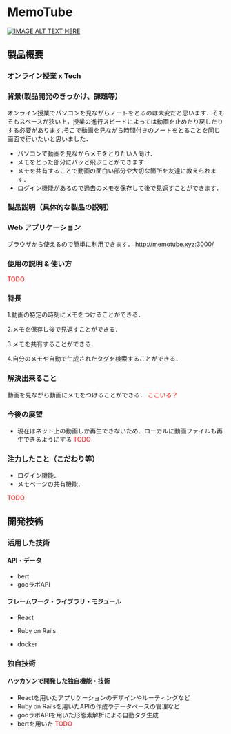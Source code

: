 # MemoTube

[![IMAGE ALT TEXT HERE](https://jphacks.com/wp-content/uploads/2020/09/JPHACKS2020_ogp.jpg)](https://www.youtube.com/watch?v=G5rULR53uMk)

## 製品概要
### オンライン授業 x Tech
### 背景(製品開発のきっかけ、課題等）
オンライン授業でパソコンを見ながらノートをとるのは大変だと思います．そもそもスペースが狭い上，授業の進行スピードによっては動画を止めたり戻したりする必要があります.そこで動画を見ながら時間付きのノートをとることを同じ画面で行いたいと思いました．
* パソコンで動画を見ながらメモをとりたい人向け．
* メモをとった部分にパッと飛ぶことができます．
* メモを共有することで動画の面白い部分や大切な箇所を友達に教えられます．
* ログイン機能があるので過去のメモを保存して後で見返すことができます．

### 製品説明（具体的な製品の説明）
### Web アプリケーション
ブラウザから使えるので簡単に利用できます．
http://memotube.xyz:3000/

### 使用の説明 & 使い方
<span style="color: red">TODO</span>

### 特長
 1.動画の特定の時刻にメモをつけることができる．

 2.メモを保存し後で見返すことができる．

 3.メモを共有することができる．

 4.自分のメモや自動で生成されたタグを検索することができる．

### 解決出来ること
動画を見ながら動画にメモをつけることができる．
<span style="color: red">ここいる？</span>

### 今後の展望
* 現在はネット上の動画しか再生できないため、ローカルに動画ファイルも再生できるようにする
<span style="color: red">TODO</span>

### 注力したこと（こだわり等）
* ログイン機能．
* メモページの共有機能．

<span style="color: red">TODO

</span>

## 開発技術
### 活用した技術
#### API・データ
* bert
* gooラボAPI

#### フレームワーク・ライブラリ・モジュール
* React

* Ruby on Rails
* docker
<!--
#### デバイス
* Web
*
-->
### 独自技術
#### ハッカソンで開発した独自機能・技術
* Reactを用いたアプリケーションのデザインやルーティングなど
* Ruby on Railsを用いたAPIの作成やデータベースの管理など
* gooラボAPIを用いた形態素解析による自動タグ生成
* bertを用いた <span style="color: red">TODO</span>

<!--
#### 製品に取り入れた研究内容（データ・ソフトウェアなど）（※アカデミック部門の場合のみ提出必須）
* 
* 
-->
